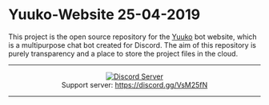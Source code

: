 # Yuuko-Website 25-04-2019

This project is the open source repository for the [Yuuko](https://github.com/Yuuko-oh/Yuuko) bot website, which is a multipurpose chat bot created for Discord. The aim of this repository is purely transparency and a place to store the project files in the cloud. 

---

<p align="center">
  <a href="https://discord.gg/VsM25fN"><img src="https://discordapp.com/api/guilds/368094427089993729/widget.png?style=banner3" alt="Discord Server"></a>
  <br>Support server: <a href="https://discord.gg/VsM25fN">https://discord.gg/VsM25fN</a>
</p>

---